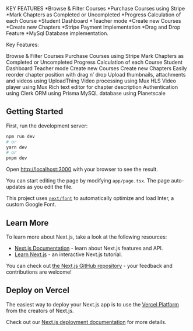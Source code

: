

KEY FEATURES
*Browse & Filter Courses
*Purchase Courses using Stripe
*Mark Chapters as Completed or Uncompleted
*Progress Calculation of each Course
*Student Dashboard
*Teacher mode
*Create new Courses
*Create new Chapters
*Stripe Payment Implementation
*Drag and Drop Feature
*MySql Database implementation.


Key Features:

Browse & Filter Courses
Purchase Courses using Stripe
Mark Chapters as Completed or Uncompleted
Progress Calculation of each Course
Student Dashboard
Teacher mode
Create new Courses
Create new Chapters
Easily reorder chapter position with drag n’ drop
Upload thumbnails, attachments and videos using UploadThing
Video processing using Mux
HLS Video player using Mux
Rich text editor for chapter description
Authentication using Clerk
ORM using Prisma
MySQL database using Planetscale

## Getting Started

First, run the development server:

```bash
npm run dev
# or
yarn dev
# or
pnpm dev
```

Open [http://localhost:3000](http://localhost:3000) with your browser to see the result.

You can start editing the page by modifying `app/page.tsx`. The page auto-updates as you edit the file.

This project uses [`next/font`](https://nextjs.org/docs/basic-features/font-optimization) to automatically optimize and load Inter, a custom Google Font.

## Learn More

To learn more about Next.js, take a look at the following resources:

- [Next.js Documentation](https://nextjs.org/docs) - learn about Next.js features and API.
- [Learn Next.js](https://nextjs.org/learn) - an interactive Next.js tutorial.

You can check out [the Next.js GitHub repository](https://github.com/vercel/next.js/) - your feedback and contributions are welcome!

## Deploy on Vercel

The easiest way to deploy your Next.js app is to use the [Vercel Platform](https://vercel.com/new?utm_medium=default-template&filter=next.js&utm_source=create-next-app&utm_campaign=create-next-app-readme) from the creators of Next.js.

Check out our [Next.js deployment documentation](https://nextjs.org/docs/deployment) for more details.
